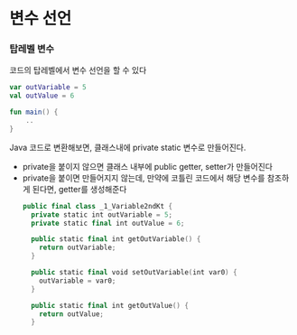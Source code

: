 # 변수 선언
### 탑레벨 변수
코드의 탑레벨에서 변수 선언을 할 수 있다
```kotlin
var outVariable = 5
val outValue = 6

fun main() {
    ..
}
```

Java 코드로 변환해보면, 클래스내에 private static 변수로 만들어진다. 
- private을 붙이지 않으면 클래스 내부에 public getter, setter가 만들어진다
- private을 붙이면 만들어지지 않는데, 만약에 코틀린 코드에서 해당 변수를 참조하게 된다면, getter를 생성해준다
  ```kotlin
  public final class _1_Variable2ndKt {
    private static int outVariable = 5;
    private static final int outValue = 6;

    public static final int getOutVariable() {
      return outVariable;
    }

    public static final void setOutVariable(int var0) {
      outVariable = var0;
    }

    public static final int getOutValue() {
      return outValue;
    }
  ```